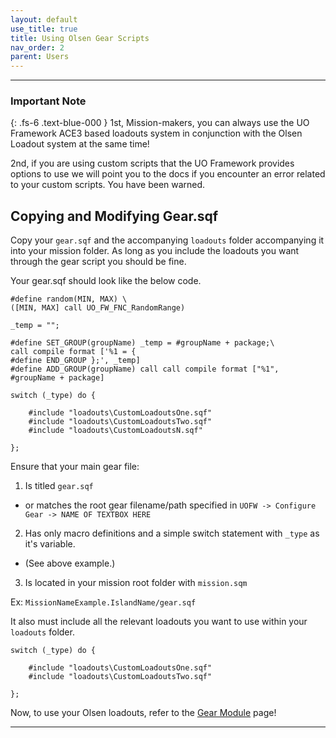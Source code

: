 ```yaml
---
layout: default
use_title: true
title: Using Olsen Gear Scripts
nav_order: 2
parent: Users
---
```


---

### Important Note
{: .fs-6 .text-blue-000 }
1st, Mission-makers, you can always use the UO Framework ACE3 based loadouts system in conjunction with the Olsen Loadout system at the same time!

2nd, if you are using custom scripts that the UO Framework provides options to use we will point you to the docs if you encounter an error related to your custom scripts. You have been warned.


## Copying and Modifying Gear.sqf

Copy your ``gear.sqf`` and the accompanying ``loadouts`` folder accompanying it into your mission folder. As long as you include the loadouts you want through the gear script you should be fine.

Your gear.sqf should look like the below code.

```
#define random(MIN, MAX) \
([MIN, MAX] call UO_FW_FNC_RandomRange)

_temp = "";

#define SET_GROUP(groupName) _temp = #groupName + package;\
call compile format ['%1 = {
#define END_GROUP };', _temp]
#define ADD_GROUP(groupName) call call compile format ["%1", #groupName + package]

switch (_type) do {

	#include "loadouts\CustomLoadoutsOne.sqf"
	#include "loadouts\CustomLoadoutsTwo.sqf"
	#include "loadouts\CustomLoadoutsN.sqf"

};
```

Ensure that your main gear file:
1. Is titled ``gear.sqf``
  - or matches the root gear filename/path specified in ``UOFW -> Configure Gear -> NAME OF TEXTBOX HERE``
2. Has only macro definitions and a simple switch statement with ``_type`` as it's variable. 
  - (See above example.)
3. Is located in your mission root folder with ``mission.sqm``

Ex: ``MissionNameExample.IslandName/gear.sqf``

It also must include all the relevant loadouts you want to use within your ``loadouts`` folder.

```
switch (_type) do {

	#include "loadouts\CustomLoadoutsOne.sqf"
	#include "loadouts\CustomLoadoutsTwo.sqf"

};
```

Now, to use your Olsen loadouts, refer to the [Gear Module](../../core/gear/) page!

---
